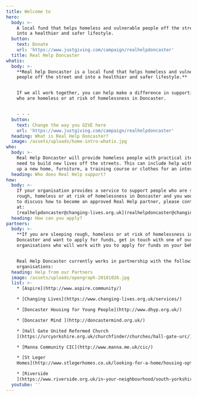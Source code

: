 ```yaml
---
title: Welcome to
hero:
  body: >-
    A local fund that helps homeless and vulnerable people off the street and
    into a healthier and safer lifestyle.
  button:
    text: Donate
    url: 'https://www.justgiving.com/campaign/realhelpdoncaster'
  title: Real Help Doncaster
whatis:
  body: >-
    **Real help Doncaster is a local fund that helps homeless and vulnerable
    people off the street and into a healthier and safer lifestyle.**


    If we all work together, you can help make a difference in supporting people
    who are homeless or at risk of homelessness in Doncaster.


    - - -
  button:
    text: Change the way you GIVE here
    url: 'https://www.justgiving.com/campaign/realhelpdoncaster'
  heading: What is Real Help Doncaster?
  image: /assets/uploads/home-intro-whatis.jpg
who:
  body: >-
    Real Help Doncaster will provide homeless people with practical items they
    need to build new lives off the streets. This can include help with setting
    up a new home, furniture, a training course or clothes for an interview.
  heading: Who does Real Help support?
how:
  body: >-
    If your organisation provides a service to support people who are sleeping
    rough, homeless or at risk of homelessness in Doncaster and you would like
    to discuss how to become an approved Real Help partner, please contact us
    at:
    [realhelpdoncaster@changing-lives.org.uk](realhelpdoncaster@changing-lives.org.uk)
  heading: How can you apply?
partners:
  body: >-
    **If you are sleeping rough, homeless or at risk of homelessness in
    Doncaster and want to apply for funds, get in touch with one of our partner
    organisations who will work with you to apply for funds on your behalf.**


    Real Help Doncaster currently works in partnership with the following
    organisations:
  heading: Help from our Partners
  image: /assets/uploads/opengraph-20181026.jpg
  list: >-
    * [Aspire](http://www.aspire.community/)

    * [Changing Lives](https://www.changing-lives.org.uk/services/)

    * [Doncaster Housing for Young People](http://www.dhyp.org.uk/) 

    * [Doncaster Mind ](http://doncastermind.org.uk/)

    * [Hall Gate United Reformed Church
    ](https://urcyorkshire.org.uk/churchfinder/churches/hall-gate-urc/)

    * [Manna Community CIC](http://www.manna.me.uk/cic/)

    * [St Leger
    Homes](http://www.stlegerhomes.co.uk/looking-for-a-home/housing-options-and-homelessness/)

    * [Riverside
    ](https://www.riverside.org.uk/in-your-neighbourhood/south-yorkshire/care-and-support/doncaster-homeless-floating-support-service/)
  youtube: ''
---
```


